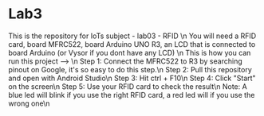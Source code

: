 # Lab3
This is the repository for IoTs subject - lab03 - RFID \n
You will need a RFID card, board MFRC522, board Arduino UNO R3, an LCD that is connected to board Arduino (or Vysor if you dont have any LCD) \n
This is how you can run this project --> \n
Step 1: Connect the MFRC522 to R3 by searching pinout on Google, it's so easy to do this step.\n
Step 2: Pull this repository and open with Android Studio\n
Step 3: Hit ctrl + F10\n
Step 4: Click "Start" on the screen\n
Step 5: Use your RFID card to check the result\n
Note: A blue led will blink if you use the right RFID card, a red led will if you use the wrong one\n
